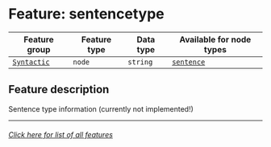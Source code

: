 # Feature: sentencetype

Feature group | Feature type | Data type | Available for node types
---  | --- | --- | --- 
[`Syntactic`](home.md#syntactic-features) | `node` | `string` | [`sentence`](sentencenodefeatures.md#readme)

## Feature description 

Sentence type information (currently not implemented!)

---
###### [Click here for list of all features](home.md#readme)
